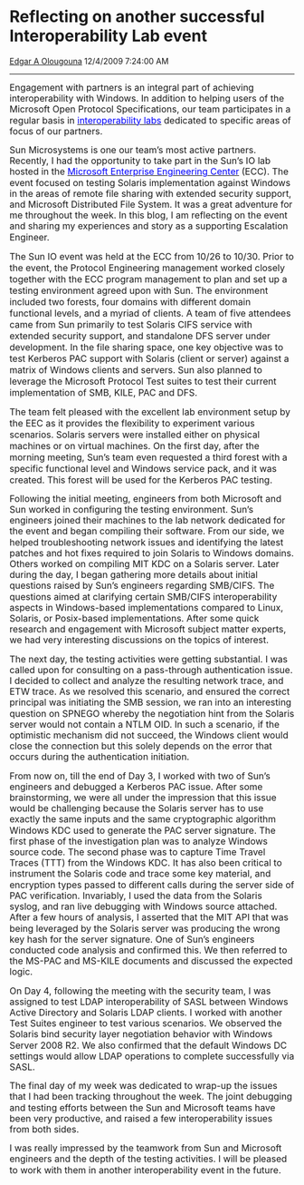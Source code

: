 <div id="page">

# Reflecting on another successful Interoperability Lab event

[Edgar A
Olougouna](https://social.msdn.microsoft.com/profile/Edgar%20A%20Olougouna)
12/4/2009 7:24:00
AM

-----

<div id="content">

<span style="LINE-HEIGHT: 120%; FONT-SIZE: 12pt; mso-fareast-font-family: &#39;Times New Roman&#39;; mso-bidi-font-family: Calibri; mso-ascii-font-family: Calibri; mso-hansi-font-family: Calibri">Engagement
with partners is an integral part of achieving interoperability with
Windows. In addition to helping users of the Microsoft Open Protocol
Specifications, our team participates in a regular basis in
</span>[<span style="LINE-HEIGHT: 120%; COLOR: blue; FONT-SIZE: 12pt; mso-fareast-font-family: &#39;Times New Roman&#39;; mso-bidi-font-family: Calibri; mso-ascii-font-family: Calibri; mso-hansi-font-family: Calibri">interoperability
labs</span>](http://www.microsoft.com/protocols/resources/plugfests-and-interop-labs/)<span style="LINE-HEIGHT: 120%; FONT-SIZE: 12pt; mso-fareast-font-family: &#39;Times New Roman&#39;; mso-bidi-font-family: Calibri; mso-ascii-font-family: Calibri; mso-hansi-font-family: Calibri">
dedicated to specific areas of focus of our
partners.</span>

<span style="LINE-HEIGHT: 120%; FONT-SIZE: 12pt; mso-fareast-font-family: &#39;Times New Roman&#39;; mso-bidi-font-family: Calibri; mso-ascii-font-family: Calibri; mso-hansi-font-family: Calibri">Sun
Microsystems is one our team’s most active partners. Recently, I had the
opportunity to take part in the Sun’s IO lab hosted in the
</span>[<span style="LINE-HEIGHT: 120%; COLOR: blue; FONT-SIZE: 12pt; mso-fareast-font-family: &#39;Times New Roman&#39;; mso-bidi-font-family: Calibri; mso-ascii-font-family: Calibri; mso-hansi-font-family: Calibri">Microsoft
Enterprise Engineering
Center</span>](http://www.microsoft.com/windowsserver/evaluation/eec/default.mspx)<span style="LINE-HEIGHT: 120%; FONT-SIZE: 12pt; mso-fareast-font-family: &#39;Times New Roman&#39;; mso-bidi-font-family: Calibri; mso-ascii-font-family: Calibri; mso-hansi-font-family: Calibri">
(ECC). The event focused on testing Solaris implementation against
Windows in the areas of remote file sharing with extended security
support, and Microsoft Distributed File System. It was a great adventure
for me throughout the week. In this blog, I am reflecting on the event
and sharing my experiences and story as a supporting Escalation
Engineer.<span style="mso-spacerun: yes">  
</span></span>

<span style="FONT-SIZE: 12pt; mso-fareast-font-family: &#39;Times New Roman&#39;; mso-bidi-font-family: Calibri; mso-ascii-font-family: Calibri; mso-hansi-font-family: Calibri">The
Sun IO event was held at the ECC from 10/26 to 10/30. Prior to the
event, the Protocol Engineering management worked closely together with
the ECC program management to plan and set up a testing environment
agreed upon with Sun. The environment included two forests, four domains
with different domain functional levels, and a myriad of clients. A team
of five attendees came from Sun primarily to test Solaris CIFS service
with extended security support, and standalone DFS server under
development. In the file sharing space, one key objective was to test
Kerberos PAC support with Solaris (client or server) against a matrix of
Windows clients and servers. Sun also planned to leverage the Microsoft
Protocol Test suites to test their current implementation of SMB, KILE,
PAC and DFS.
</span>

<span style="FONT-SIZE: 12pt; mso-fareast-font-family: &#39;Times New Roman&#39;; mso-bidi-font-family: Calibri; mso-ascii-font-family: Calibri; mso-hansi-font-family: Calibri">The
team felt pleased with the excellent lab environment setup by the EEC as
it provides the flexibility to experiment various scenarios. Solaris
servers were installed either on physical machines or on virtual
machines. On the first day, after the morning meeting, Sun’s team even
requested a third forest with a specific functional level and Windows
service pack, and it was created. This forest will be used for the
Kerberos PAC
testing.</span>

<span style="LINE-HEIGHT: 120%; FONT-SIZE: 12pt; mso-fareast-font-family: &#39;Times New Roman&#39;; mso-bidi-font-family: Calibri; mso-ascii-font-family: Calibri; mso-hansi-font-family: Calibri">Following
the initial meeting, engineers from both Microsoft and Sun worked in
configuring the testing environment. Sun’s engineers joined their
machines to the lab network dedicated for the event and began compiling
their software. From our side, we helped troubleshooting network issues
and identifying the latest patches and hot fixes required to join
Solaris to Windows domains. Others worked on compiling MIT KDC on a
Solaris server. Later during the day, I began gathering more details
about initial questions raised by Sun’s engineers regarding SMB/CIFS.
The questions aimed at clarifying certain SMB/CIFS interoperability
aspects in Windows-based implementations compared to Linux, Solaris, or
Posix-based implementations. After some quick research and engagement
with Microsoft subject matter experts, we had very interesting
discussions on the topics of interest.<span style="mso-spacerun: yes"> 
</span></span>

<span style="LINE-HEIGHT: 120%; FONT-SIZE: 12pt; mso-fareast-font-family: &#39;Times New Roman&#39;; mso-bidi-font-family: Calibri; mso-ascii-font-family: Calibri; mso-hansi-font-family: Calibri">The
next day, the testing activities were getting substantial. I was called
upon for consulting on a pass-through authentication issue. I decided to
collect and analyze the resulting network trace, and ETW trace. As we
resolved this scenario, and ensured the correct principal was initiating
the SMB session, we ran into an interesting question on SPNEGO whereby
the negotiation hint from the Solaris server would not contain a NTLM
OID. In such a scenario, if the optimistic mechanism did not succeed,
the Windows client would close the connection but this solely depends on
the error that occurs during the authentication
initiation.<span style="mso-spacerun: yes"> 
</span></span>

<span style="LINE-HEIGHT: 120%; FONT-SIZE: 12pt; mso-fareast-font-family: &#39;Times New Roman&#39;; mso-bidi-font-family: Calibri; mso-ascii-font-family: Calibri; mso-hansi-font-family: Calibri">From
now on, till the end of Day 3, I worked with two of Sun’s engineers and
debugged a Kerberos PAC issue. After some brainstorming, we were all
under the impression that this issue would be challenging because the
Solaris server has to use exactly the same inputs and the same
cryptographic algorithm Windows KDC used to generate the PAC server
signature. The first phase of the investigation plan was to analyze
Windows source code. The second phase was to capture Time Travel Traces
(TTT) from the Windows KDC. It has also been critical to instrument the
Solaris code and trace some key material, and encryption types passed to
different calls during the server side of PAC verification. Invariably,
I used the data from the Solaris syslog, and ran live debugging with
Windows source attached. After a few hours of analysis, I asserted that
the MIT API that was being leveraged by the Solaris server was producing
the wrong key hash for the server signature. One of Sun’s engineers
conducted code analysis and confirmed this. We then referred to the
MS-PAC and MS-KILE documents and discussed the expected
logic.</span>

<span style="LINE-HEIGHT: 120%; FONT-SIZE: 12pt; mso-fareast-font-family: &#39;Times New Roman&#39;; mso-bidi-font-family: Calibri; mso-ascii-font-family: Calibri; mso-hansi-font-family: Calibri">On
Day 4, following the meeting with the security team, I was assigned to
test LDAP interoperability of SASL between Windows Active Directory and
Solaris LDAP clients. I worked with another Test Suites engineer to test
various scenarios. We observed the Solaris bind security layer
negotiation behavior with Windows Server 2008 R2. We also confirmed that
the default Windows DC settings would allow LDAP operations to complete
successfully via SASL.
</span>

<span style="LINE-HEIGHT: 120%; FONT-SIZE: 12pt; mso-fareast-font-family: &#39;Times New Roman&#39;; mso-bidi-font-family: Calibri; mso-ascii-font-family: Calibri; mso-hansi-font-family: Calibri">The
final day of my week was dedicated to wrap-up the issues that I had been
tracking throughout the week. The joint debugging and testing efforts
between the Sun and Microsoft teams have been very productive, and
raised a few interoperability issues from both sides.
</span>

<span style="LINE-HEIGHT: 120%; FONT-SIZE: 12pt; mso-fareast-font-family: &#39;Times New Roman&#39;; mso-bidi-font-family: Calibri; mso-ascii-font-family: Calibri; mso-hansi-font-family: Calibri">I
was really impressed by the teamwork from Sun and Microsoft engineers
and the depth of the testing activities. I will be pleased to work with
them in another interoperability event in the future.</span>

</div>

</div>
